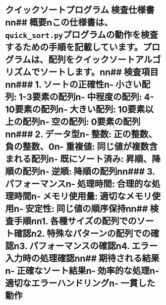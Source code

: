 # クイックソートプログラム 検査仕様書nn## 概要nこの仕様書は、`quick_sort.py`プログラムの動作を検査するための手順を記載しています。プログラムは、配列をクイックソートアルゴリズムでソートします。nn## 検査項目nn### 1. ソートの正確性n- **小さい配列**: 1-3要素の配列n- **中程度の配列**: 4-10要素の配列n- **大きい配列**: 10要素以上の配列n- **空の配列**: 0要素の配列nn### 2. データ型n- **整数**: 正の整数、負の整数、0n- **重複値**: 同じ値が複数含まれる配列n- **既にソート済み**: 昇順、降順の配列n- **逆順**: 降順の配列nn### 3. パフォーマンスn- **処理時間**: 合理的な処理時間n- **メモリ使用量**: 適切なメモリ使用n- **安定性**: 同じ値の順序保持nn## 検査手順nn1. 各種サイズの配列でのソート確認n2. 特殊なパターンの配列での確認n3. パフォーマンスの確認n4. エラー入力時の処理確認nn## 期待される結果n- 正確なソート結果n- 効率的な処理n- 適切なエラーハンドリングn- 一貫した動作